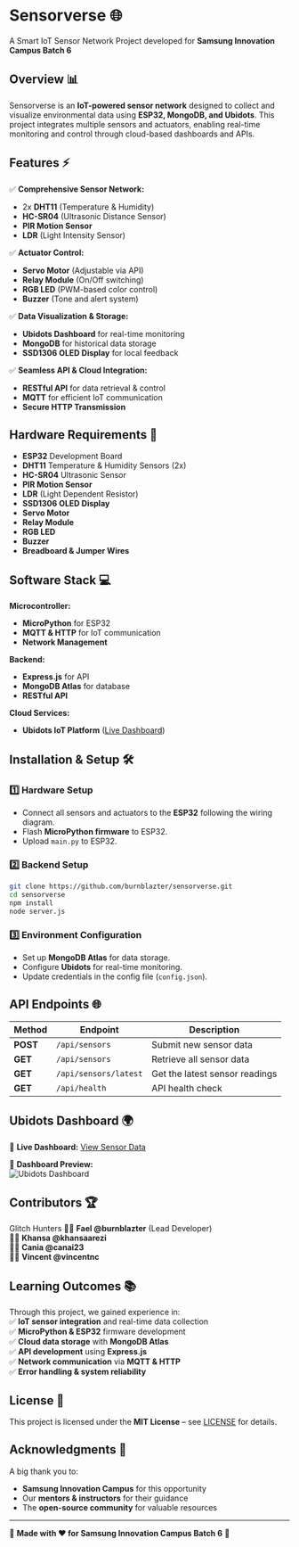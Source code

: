 # Sensorverse 🌐  

A Smart IoT Sensor Network Project developed for **Samsung Innovation Campus Batch 6**  

## Overview 📊  

Sensorverse is an **IoT-powered sensor network** designed to collect and visualize environmental data using **ESP32, MongoDB, and Ubidots**. This project integrates multiple sensors and actuators, enabling real-time monitoring and control through cloud-based dashboards and APIs.  

## Features ⚡  

✅ **Comprehensive Sensor Network:**  
- 2x **DHT11** (Temperature & Humidity)  
- **HC-SR04** (Ultrasonic Distance Sensor)  
- **PIR Motion Sensor**  
- **LDR** (Light Intensity Sensor)  

✅ **Actuator Control:**  
- **Servo Motor** (Adjustable via API)  
- **Relay Module** (On/Off switching)  
- **RGB LED** (PWM-based color control)  
- **Buzzer** (Tone and alert system)  

✅ **Data Visualization & Storage:**  
- **Ubidots Dashboard** for real-time monitoring  
- **MongoDB** for historical data storage  
- **SSD1306 OLED Display** for local feedback  

✅ **Seamless API & Cloud Integration:**  
- **RESTful API** for data retrieval & control  
- **MQTT** for efficient IoT communication  
- **Secure HTTP Transmission**  

## Hardware Requirements 🔧  

- **ESP32** Development Board  
- **DHT11** Temperature & Humidity Sensors (2x)  
- **HC-SR04** Ultrasonic Sensor  
- **PIR Motion Sensor**  
- **LDR** (Light Dependent Resistor)  
- **SSD1306 OLED Display**  
- **Servo Motor**  
- **Relay Module**  
- **RGB LED**  
- **Buzzer**  
- **Breadboard & Jumper Wires**  

## Software Stack 💻  

**Microcontroller:**  
- **MicroPython** for ESP32  
- **MQTT & HTTP** for IoT communication  
- **Network Management**  

**Backend:**  
- **Express.js** for API  
- **MongoDB Atlas** for database  
- **RESTful API**  

**Cloud Services:**  
- **Ubidots IoT Platform** ([Live Dashboard](#ubidots-dashboard-🌍))  

## Installation & Setup 🛠️  

### 1️⃣ Hardware Setup  
- Connect all sensors and actuators to the **ESP32** following the wiring diagram.  
- Flash **MicroPython firmware** to ESP32.  
- Upload `main.py` to ESP32.  

### 2️⃣ Backend Setup  
```bash
git clone https://github.com/burnblazter/sensorverse.git
cd sensorverse
npm install
node server.js
```

### 3️⃣ Environment Configuration  
- Set up **MongoDB Atlas** for data storage.  
- Configure **Ubidots** for real-time monitoring.  
- Update credentials in the config file (`config.json`).  

## API Endpoints 🌐  

| Method | Endpoint                | Description |
|--------|-------------------------|-------------|
| **POST** | `/api/sensors` | Submit new sensor data |
| **GET**  | `/api/sensors` | Retrieve all sensor data |
| **GET**  | `/api/sensors/latest` | Get the latest sensor readings |
| **GET**  | `/api/health` | API health check |

## Ubidots Dashboard 🌍  

🔗 **Live Dashboard:** [View Sensor Data](https://stem.ubidots.com/app/dashboards/public/dashboard/M4-PHEVR1xYkPgXzGMQZlqk181G9xCaK1XlsggFJXzI?navbar=true&contextbar=true&datePicker=true&devicePicker=true&displayTitle=true)  

📸 **Dashboard Preview:**  
![Ubidots Dashboard](https://i.postimg.cc/fy0cRZPK/chrome-T422d-Hhj7p.png)  

## Contributors 🏆  
Glitch Hunters
👨‍💻 **Fael @burnblazter** (Lead Developer)  
👨‍💻 **Khansa @khansaarezi**  
👨‍💻 **Cania @canai23**  
👨‍💻 **Vincent @vincentnc** 

## Learning Outcomes 📚  

Through this project, we gained experience in:  
✅ **IoT sensor integration** and real-time data collection  
✅ **MicroPython & ESP32** firmware development  
✅ **Cloud data storage** with **MongoDB Atlas**  
✅ **API development** using **Express.js**  
✅ **Network communication** via **MQTT & HTTP**  
✅ **Error handling & system reliability**  

## License 📝  

This project is licensed under the **MIT License** – see [LICENSE](LICENSE) for details.  

## Acknowledgments 🙏  

A big thank you to:  
- **Samsung Innovation Campus** for this opportunity  
- Our **mentors & instructors** for their guidance  
- The **open-source community** for valuable resources  


---  

🚀 **Made with ❤️ for Samsung Innovation Campus Batch 6** 🚀
